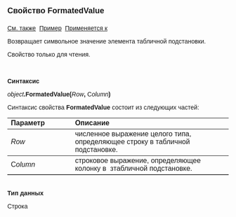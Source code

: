<html>
<head>
<title>Документ\Run</title>
<style type="text/css">
.auto-style1 {
	text-decoration: underline;
}
</style>
</head>

<body>

<p><strong><font size="4" face="Arial">Свойство FormatedValue<br>
<br>
</font></strong><font face="Arial"><span class="auto-style1">См. также</span>&nbsp;
<u>Пример</u>&nbsp; <a href="../TemplateSubstitutionGrid.html">Применяется к</a></font></p>

<p class="label"><font face="Arial">Возвращает символьное значение элемента 
табличной подстановки.</font></p>
<p class="label"><font face="Arial">Свойство только для чтения.</font></p>

<p class="label">&nbsp;</p>

<p class="label"><font face="Arial"><b>Синтаксис</b></font></p>

<p><font face="Arial"><em>object</em><strong>.FormatedValue(</strong><em>Row</em><strong>, </strong>
C<em>olumn</em><strong>)</strong></font></p>

<p><font face="Arial">Синтаксис свойства <strong>FormatedValue </strong>состоит из следующих частей:</font></p>

<table border="1" cellPadding="5" cols="2" frame="below" rules="rows">
<TBODY>
  <tr vAlign="top">
    <td class="label" width="29%"><font face="Arial"><b>Параметр</b></font></td>
    <td class="label" width="71%"><font face="Arial"><strong>Описание</strong></font></td>
  </tr>
  <tr>
    <td width="29%"><font face="Arial"><em>Row</em></font></td>
    <td width="71%"><font face="Arial">численное выражение целого типа, 
	определяющее строку в табличной подстановке.</font></td>
  </tr>
    <tr>
    <td width="29%"><font face="Arial">C<em>olumn</em></font></td>
    <td width="71%"><font face="Arial">строковое выражение, определяющее 
	колонку в&nbsp; зтабличной подстановке.</font></td>
    </tr>
  </table>
<p><br><font face="Arial"><b>Тип данных</b></font></p>

<p class="label"><font face="Arial">Строка</font></p>
</body>
</html>
